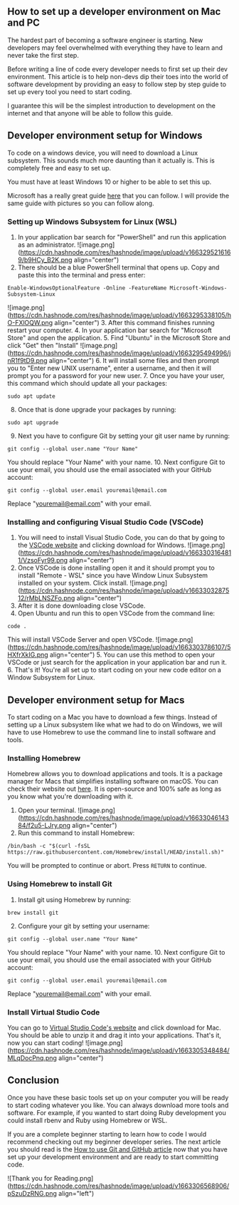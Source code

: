 ## How to set up a developer environment on Mac and PC

The hardest part of becoming a software engineer is starting. New developers may feel overwhelmed with everything they have to learn and never take the first step.

Before writing a line of code every developer needs to first set up their dev environment. This article is to help non-devs dip their toes into the world of software development by providing an easy to follow step by step guide to set up every tool you need to start coding.

I guarantee this will be the simplest introduction to development on the internet and that anyone will be able to follow this guide. 

## Developer environment setup for Windows
To code on a windows device, you will need to download a Linux subsystem. This sounds much more daunting than it actually is. This is completely free and easy to set up. 

You must have at least Windows 10 or higher to be able to set this up.

Microsoft has a really great guide [here](https://docs.microsoft.com/en-us/windows/wsl/install) that you can follow. I will provide the same guide with pictures so you can follow along.

### Setting up Windows Subsystem for Linux (WSL)
1. In your application bar search for "PowerShell" and run this application as an administrator.
![image.png](https://cdn.hashnode.com/res/hashnode/image/upload/v1663295216169/b9HCy_B2K.png align="center")
2. There should be a blue PowerShell terminal that opens up. Copy and paste this into the terminal and press enter:
```
Enable-WindowsOptionalFeature -Online -FeatureName Microsoft-Windows-Subsystem-Linux
```
![image.png](https://cdn.hashnode.com/res/hashnode/image/upload/v1663295338105/hO-FXlOQW.png align="center")
3. After this command finishes running restart your computer.
4. In your application bar search for "Microsoft Store" and open the application.
5. Find "Ubuntu" in the Microsoft Store and click "Get" then "Install"
![image.png](https://cdn.hashnode.com/res/hashnode/image/upload/v1663295494996/jnR1f9tD9.png align="center")
6. It will install some files and then prompt you to "Enter new UNIX username", enter a username, and then it will prompt you for a password for your new user.
7. Once you have your user, this command which should update all your packages:
```
sudo apt update
```
8. Once that is done upgrade your packages by running:
```
sudo apt upgrade
```
9. Next you have to configure Git by setting your git user name by running:
```
git config --global user.name "Your Name"
```
You should replace "Your Name" with your name.
10. Next configure Git to use your email, you should use the email associated with your GitHub account:
```
git config --global user.email youremail@email.com
```
Replace "youremail@email.com" with your email.

### Installing and configuring Visual Studio Code (VSCode)
1. You will need to install Visual Studio Code, you can do that by going to the [VSCode website](https://code.visualstudio.com/download) and clicking download for Windows.
![image.png](https://cdn.hashnode.com/res/hashnode/image/upload/v1663303164811/VzsoFyr99.png align="center")
2. Once VSCode is done installing open it and it should prompt you to install "Remote - WSL" since you have Window Linux Subsystem installed on your system. Click install.
![image.png](https://cdn.hashnode.com/res/hashnode/image/upload/v1663303287512/rMbLNSZFo.png align="center")
3. After it is done downloading close VSCode.
4. Open Ubuntu and run this to open VSCode from the command line:
```
code .
```
This will install VSCode Server and open VSCode.
![image.png](https://cdn.hashnode.com/res/hashnode/image/upload/v1663303786107/5HXfrXkIG.png align="center")
5. You can use this method to open your VSCode or just search for the application in your application bar and run it.
6. That's it! You're all set up to start coding on your new code editor on a Window Subsystem for Linux.

## Developer environment setup for Macs
To start coding on a Mac you have to download a few things. Instead of setting up a Linux subsystem like what we had to do on Windows, we will have to use Homebrew to use the command line to install software and tools. 

### Installing Homebrew
Homebrew allows you to download applications and tools. It is a package manager for Macs that simplifies installing software on macOS. You can check their website out [here](https://brew.sh/). It is open-source and 100% safe as long as you know what you're downloading with it. 

1. Open your terminal.
![image.png](https://cdn.hashnode.com/res/hashnode/image/upload/v1663304614384/f2u5-LJry.png align="center")
2. Run this command to install Homebrew:
```
/bin/bash -c "$(curl -fsSL https://raw.githubusercontent.com/Homebrew/install/HEAD/install.sh)"
```
You will be prompted to continue or abort. Press `RETURN` to continue. 

### Using Homebrew to install Git
1. Install git using Homebrew by running:
```
brew install git
```
2. Configure your git by setting your username:
```
git config --global user.name "Your Name"
```
You should replace "Your Name" with your name.
10. Next configure Git to use your email, you should use the email associated with your GitHub account:
```
git config --global user.email youremail@email.com
```
Replace "youremail@email.com" with your email.

### Install Virtual Studio Code
You can go to [Virtual Studio Code's website](https://code.visualstudio.com/download) and click download for Mac. You should be able to unzip it and drag it into your applications. That's it, now you can start coding!
![image.png](https://cdn.hashnode.com/res/hashnode/image/upload/v1663305348484/MLqDocPnq.png align="center")

## Conclusion
Once you have these basic tools set up on your computer you will be ready to start coding whatever you like. You can always download more tools and software. For example, if you wanted to start doing Ruby development you could install rbenv and Ruby using Homebrew or WSL. 

If you are a complete beginner starting to learn how to code I would recommend checking out my beginner developer series. The next article you should read is the [How to use Git and GitHub article](https://www.blog.edmondhui.com/how-to-use-git) now that you have set up your development environment and are ready to start committing code.


![Thank you for Reading.png](https://cdn.hashnode.com/res/hashnode/image/upload/v1663306568906/pSzuDzRNG.png align="left")
